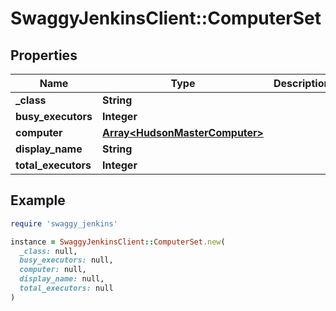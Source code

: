 # SwaggyJenkinsClient::ComputerSet

## Properties

| Name | Type | Description | Notes |
| ---- | ---- | ----------- | ----- |
| **_class** | **String** |  | [optional] |
| **busy_executors** | **Integer** |  | [optional] |
| **computer** | [**Array&lt;HudsonMasterComputer&gt;**](HudsonMasterComputer.md) |  | [optional] |
| **display_name** | **String** |  | [optional] |
| **total_executors** | **Integer** |  | [optional] |

## Example

```ruby
require 'swaggy_jenkins'

instance = SwaggyJenkinsClient::ComputerSet.new(
  _class: null,
  busy_executors: null,
  computer: null,
  display_name: null,
  total_executors: null
)
```


